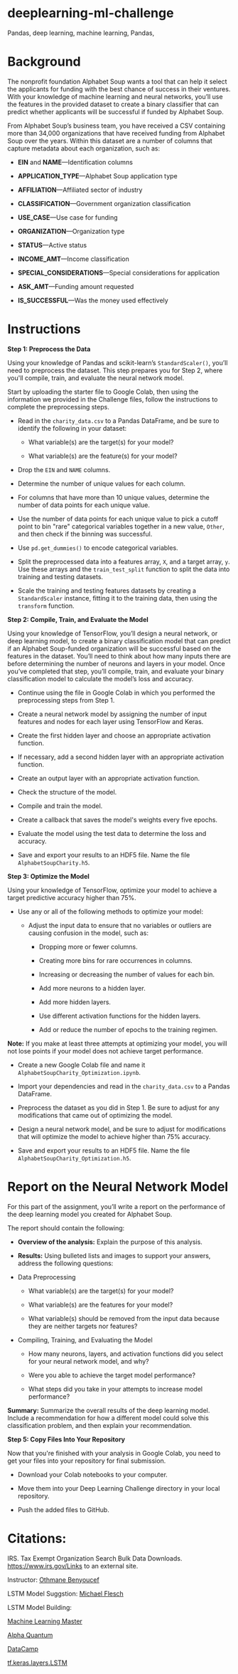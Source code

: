 # deeplearning-ml-challenge
Pandas, deep learning, machine learning, Pandas, 

# **Background**

The nonprofit foundation Alphabet Soup wants a tool that can help it select the applicants for funding with the best chance of success in their ventures. With your knowledge of machine learning and neural networks, you’ll use the features in the provided dataset to create a binary classifier that can predict whether applicants will be successful if funded by Alphabet Soup.

From Alphabet Soup’s business team, you have received a CSV containing more than 34,000 organizations that have received funding from Alphabet Soup over the years. Within this dataset are a number of columns that capture metadata about each organization, such as:

  - **EIN** and **NAME**—Identification columns

  - **APPLICATION_TYPE**—Alphabet Soup application type

  - **AFFILIATION**—Affiliated sector of industry

  - **CLASSIFICATION**—Government organization classification

  - **USE_CASE**—Use case for funding

  - **ORGANIZATION**—Organization type

  - **STATUS**—Active status

  - **INCOME_AMT**—Income classification

  - **SPECIAL_CONSIDERATIONS**—Special considerations for application

  - **ASK_AMT**—Funding amount requested

  - **IS_SUCCESSFUL**—Was the money used effectively

# **Instructions**

**Step 1: Preprocess the Data**

Using your knowledge of Pandas and scikit-learn’s `StandardScaler()`, you’ll need to preprocess the dataset. This step prepares you for Step 2, where you'll compile, train, and evaluate the neural network model.

Start by uploading the starter file to Google Colab, then using the information we provided in the Challenge files, follow the instructions to complete the preprocessing steps.

  - Read in the `charity_data.csv` to a Pandas DataFrame, and be sure to identify the following in your dataset:

    - What variable(s) are the target(s) for your model?

    - What variable(s) are the feature(s) for your model?

  - Drop the `EIN` and `NAME` columns.

  - Determine the number of unique values for each column.

  - For columns that have more than 10 unique values, determine the number of data points for each unique value.

  - Use the number of data points for each unique value to pick a cutoff point to bin "rare" categorical variables together in a new value, `Other`, and then check if the binning was successful.

  - Use `pd.get_dummies()` to encode categorical variables.

  - Split the preprocessed data into a features array, `X`, and a target array, `y`. Use these arrays and the `train_test_split` function to split the data into training and testing datasets.

  - Scale the training and testing features datasets by creating a `StandardScaler` instance, fitting it to the training data, then using the `transform` function.

**Step 2: Compile, Train, and Evaluate the Model**

Using your knowledge of TensorFlow, you’ll design a neural network, or deep learning model, to create a binary classification model that can predict if an Alphabet Soup-funded organization will be successful based on the features in the dataset. You’ll need to think about how many inputs there are before determining the number of neurons and layers in your model. Once you’ve completed that step, you’ll compile, train, and evaluate your binary classification model to calculate the model’s loss and accuracy.

  - Continue using the file in Google Colab in which you performed the preprocessing steps from Step 1.

  - Create a neural network model by assigning the number of input features and nodes for each layer using TensorFlow and Keras.

  - Create the first hidden layer and choose an appropriate activation function.

  - If necessary, add a second hidden layer with an appropriate activation function.

  - Create an output layer with an appropriate activation function.

  - Check the structure of the model.

  - Compile and train the model.

  - Create a callback that saves the model's weights every five epochs.

  - Evaluate the model using the test data to determine the loss and accuracy.

  - Save and export your results to an HDF5 file. Name the file `AlphabetSoupCharity.h5`.

**Step 3: Optimize the Model**

Using your knowledge of TensorFlow, optimize your model to achieve a target predictive accuracy higher than 75%.

  - Use any or all of the following methods to optimize your model:

    - Adjust the input data to ensure that no variables or outliers are causing confusion in the model, such as:

      - Dropping more or fewer columns.

      - Creating more bins for rare occurrences in columns.

      - Increasing or decreasing the number of values for each bin.

      - Add more neurons to a hidden layer.

      - Add more hidden layers.

      - Use different activation functions for the hidden layers.

      - Add or reduce the number of epochs to the training regimen.

**Note:** If you make at least three attempts at optimizing your model, you will not lose points if your model does not achieve target performance.

  - Create a new Google Colab file and name it `AlphabetSoupCharity_Optimization.ipynb`.

  - Import your dependencies and read in the `charity_data.csv` to a Pandas DataFrame.

  - Preprocess the dataset as you did in Step 1. Be sure to adjust for any modifications that came out of optimizing the model.

  - Design a neural network model, and be sure to adjust for modifications that will optimize the model to achieve higher than 75% accuracy.

  - Save and export your results to an HDF5 file. Name the file `AlphabetSoupCharity_Optimization.h5`.

# **Report on the Neural Network Model**

For this part of the assignment, you’ll write a report on the performance of the deep learning model you created for Alphabet Soup.

The report should contain the following:

  - **Overview of the analysis:** Explain the purpose of this analysis.

  - **Results:** Using bulleted lists and images to support your answers, address the following questions:

  - Data Preprocessing

    - What variable(s) are the target(s) for your model?

    - What variable(s) are the features for your model?

    - What variable(s) should be removed from the input data because they are neither targets nor features?

  - Compiling, Training, and Evaluating the Model

    - How many neurons, layers, and activation functions did you select for your neural network model, and why?

    - Were you able to achieve the target model performance?

    - What steps did you take in your attempts to increase model performance?

**Summary:** Summarize the overall results of the deep learning model. Include a recommendation for how a different model could solve this classification problem, and then explain your recommendation.

**Step 5: Copy Files Into Your Repository**

Now that you're finished with your analysis in Google Colab, you need to get your files into your repository for final submission.

  - Download your Colab notebooks to your computer.

  - Move them into your Deep Learning Challenge directory in your local repository.

  - Push the added files to GitHub.

# **Citations:**

IRS. Tax Exempt Organization Search Bulk Data Downloads. https://www.irs.gov/Links to an external site.

Instructor: [Othmane Benyoucef](https://www.linkedin.com/in/othmane-benyoucef-219a8637/)

LSTM Model Suggstion: [Michael Flesch](https://www.linkedin.com/in/michael-flesch/)

LSTM Model Building:

[Machine Learning Master](https://machinelearningmastery.com/time-series-prediction-lstm-recurrent-neural-networks-python-keras/)

[Alpha Quantum](https://www.alpha-quantum.com/blog/long-short-term-memory-lstm-with-python/long-short-term-memory-lstm-with-python/)

[DataCamp](https://www.datacamp.com/tutorial/lstm-python-stock-market)

[tf.keras.layers.LSTM](https://www.tensorflow.org/api_docs/python/tf/keras/layers/LSTM)
